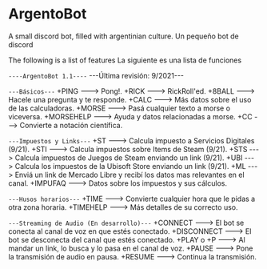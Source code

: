 # ArgentoBot
A small discord bot, filled with argentinian culture.
Un pequeño bot de discord

The following is a list of features
La siguiente es una lista de funciones

`----ArgentoBot 1.1----`
---Última revisión: 9/2021---

`---Básicos---`
+PING ---> Pong!.
+RICK ---> RickRoll'ed.
+8BALL ---> Hacele una pregunta y te responde.
+CALC ---> Más datos sobre el uso de las calculadoras.
+MORSE ---> Pasá cualquier texto a morse o viceversa.
+MORSEHELP ---> Ayuda y datos relacionadas a morse.
+CC ---> Convierte a notación científica.

`---Impuestos y Links---`
+ST ---> Calcula impuesto a Servicios Digitales (9/21).
+STI ---> Calcula impuestos sobre Items de Steam (9/21).
+STS ---> Calcula impuestos de Juegos de Steam enviando un link (9/21).
+UBI ---> Calcula los impuestos de la Ubisoft Store enviando un link (9/21).
+ML ---> Enviá un link de Mercado Libre y recibí los datos mas relevantes en el canal.
+IMPUFAQ ---> Datos sobre los impuestos y sus cálculos.

`---Husos horarios---`
+TIME ---> Convierte cualquier hora que le pidas a otra zona horaria.
+TIMEHELP ---> Más detalles de su correcto uso.

`---Streaming de Audio (En desarrollo)---`
+CONNECT ---> El bot se conecta al canal de voz en que estés conectado.
+DISCONNECT ---> El bot se desconecta del canal que estés conectado.
+PLAY o +P ---> Al mandar un link, lo busca y lo pasa en el canal de voz.
+PAUSE ---> Pone la transmisión de audio en pausa.
+RESUME ---> Continua la transmisión.
